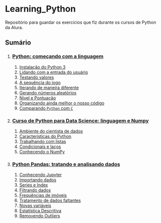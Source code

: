 # Learning_Python

Repositório para guardar os exercícios que fiz durante os cursos de Python da Alura.

## Sumário

1. ### [Python: começando com a linguagem](https://github.com/GuiHalal/Learning_Python/blob/main/Python:%20come%C3%A7ando%20com%20a%20linguagem/Conte%C3%BAdo.md#python-come%C3%A7ando-com-a-linguagem)

   1. [Instalação do Python 3 ](https://github.com/GuiHalal/Learning_Python/blob/main/Python:%20come%C3%A7ando%20com%20a%20linguagem/Conte%C3%BAdo.md)
   2. [Lidando com a entrada do usuário](https://github.com/GuiHalal/Learning_Python/blob/main/Python:%20come%C3%A7ando%20com%20a%20linguagem/Conte%C3%BAdo.md#2---lidando-com-a-entrada-do-usu%C3%A1rio)
   3. [Testando valores](https://github.com/GuiHalal/Learning_Python/blob/main/Python:%20come%C3%A7ando%20com%20a%20linguagem/Conte%C3%BAdo.md#3---testando-valores)
   4. [A sequência do jogo](https://github.com/GuiHalal/Learning_Python/blob/main/Python:%20come%C3%A7ando%20com%20a%20linguagem/Conte%C3%BAdo.md#4---a-sequ%C3%AAncia-do-jogo)
   5. [Iterando de maneira diferente](https://github.com/GuiHalal/Learning_Python/blob/main/Python:%20come%C3%A7ando%20com%20a%20linguagem/Conte%C3%BAdo.md#5---iterando-de-maneira-diferente)
   6. [Gerando números aleatórios](https://github.com/GuiHalal/Learning_Python/blob/main/Python:%20come%C3%A7ando%20com%20a%20linguagem/Conte%C3%BAdo.md#6---gerando-n%C3%BAmeros-aleat%C3%B3rios)
   7. [Nível e Pontuação](https://github.com/GuiHalal/Learning_Python/blob/main/Python:%20come%C3%A7ando%20com%20a%20linguagem/Conte%C3%BAdo.md#7---n%C3%ADvel-e-pontua%C3%A7%C3%A3o)
   8. [Organizando ainda melhor o nosso código](https://github.com/GuiHalal/Learning_Python/blob/main/Python:%20come%C3%A7ando%20com%20a%20linguagem/Conte%C3%BAdo.md#8--organizando-ainda-melhor-o-nosso-c%C3%B3digo)
   9. [Comparando `Python` com `C`](https://github.com/GuiHalal/Learning_Python/blob/main/Python:%20come%C3%A7ando%20com%20a%20linguagem/Conte%C3%BAdo.md#9---comparando-python-com-c)

2. ### [Curso de Python para Data Science: linguagem e Numpy](https://github.com/GuiHalal/Learning_Python/blob/main/Python%20para%20Data%20Science:%20linguagem%20e%20Numpy/Conte%C3%BAdo.md#curso-de-python-para-data-science-linguagem-e-numpy)
  
   1. [Ambiente do cientista de dados](https://github.com/GuiHalal/Learning_Python/blob/main/Python%20para%20Data%20Science:%20linguagem%20e%20Numpy/Conte%C3%BAdo.md#1---ambiente-do-cientista-de-dados)
   2. [Características do Python](https://github.com/GuiHalal/Learning_Python/blob/main/Python%20para%20Data%20Science:%20linguagem%20e%20Numpy/Conte%C3%BAdo.md#2---caracter%C3%ADsticas-do-python)
   3. [Trabalhando com listas](https://github.com/GuiHalal/Learning_Python/blob/main/Python%20para%20Data%20Science:%20linguagem%20e%20Numpy/Conte%C3%BAdo.md#3---trabalhando-com-listas)
   4. [Condicionais e laços](https://github.com/GuiHalal/Learning_Python/blob/main/Python%20para%20Data%20Science:%20linguagem%20e%20Numpy/Conte%C3%BAdo.md#4---condicionais-e-la%C3%A7os)
   5. [Conhecendo o NumPy](https://github.com/GuiHalal/Learning_Python/blob/main/Python%20para%20Data%20Science:%20linguagem%20e%20Numpy/Conte%C3%BAdo.md#5---conhecendo-o-numpy)

3. ### [ Python Pandas: tratando e analisando dados]([#python-pandas-tratando-e-analisando-dados](https://github.com/GuiHalal/Learning_Python/blob/main/Python%20Pandas:%20tratando%20e%20analisando%20dados/Conte%C3%BAdo.md#python-pandas-tratando-e-analisando-dados))
  
   1. [Conhecendo Jupyter](https://github.com/GuiHalal/Learning_Python/blob/main/Python%20Pandas:%20tratando%20e%20analisando%20dados/Conte%C3%BAdo.md#1---conhecendo-jupyter)
   2. [Importando dados](https://github.com/GuiHalal/Learning_Python/blob/main/Python%20Pandas:%20tratando%20e%20analisando%20dados/Conte%C3%BAdo.md#2---importando-dados)
   3. [Series e Index](https://github.com/GuiHalal/Learning_Python/blob/main/Python%20Pandas:%20tratando%20e%20analisando%20dados/Conte%C3%BAdo.md#3---series-e-index)
   4. [Filtrando dados](https://github.com/GuiHalal/Learning_Python/blob/main/Python%20Pandas:%20tratando%20e%20analisando%20dados/Conte%C3%BAdo.md#4---filtrando-dados)
   5. [Frequências de imóveis](https://github.com/GuiHalal/Learning_Python/blob/main/Python%20Pandas:%20tratando%20e%20analisando%20dados/Conte%C3%BAdo.md#5---frequ%C3%AAncias-de-im%C3%B3veis)
   6. [Tratamento de dados faltantes](https://github.com/GuiHalal/Learning_Python/blob/main/Python%20Pandas:%20tratando%20e%20analisando%20dados/Conte%C3%BAdo.md#6---tratamento-de-dados-faltantes)
   7. [Novas variáveis](https://github.com/GuiHalal/Learning_Python/blob/main/Python%20Pandas:%20tratando%20e%20analisando%20dados/Conte%C3%BAdo.md#7---novas-vari%C3%A1veis)
   8. [Estatística Descritiva](https://github.com/GuiHalal/Learning_Python/blob/main/Python%20Pandas:%20tratando%20e%20analisando%20dados/Conte%C3%BAdo.md#8---estat%C3%ADstica-descritiva)
   9. [Removendo Outliers](https://github.com/GuiHalal/Learning_Python/blob/main/Python%20Pandas:%20tratando%20e%20analisando%20dados/Conte%C3%BAdo.md#9---removendo-outliers)